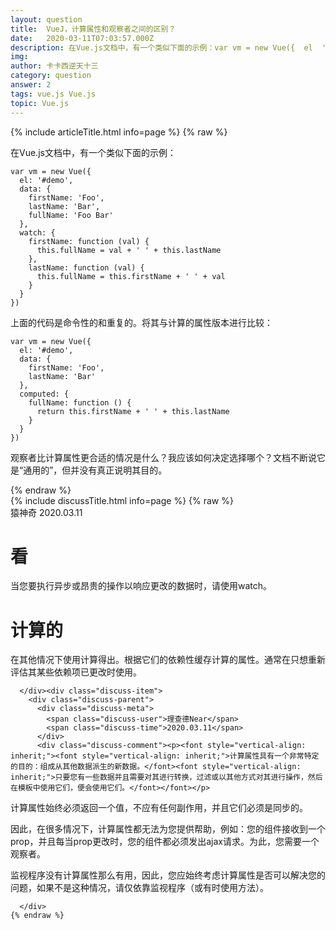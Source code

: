 ```yaml
---
layout: question
title:  VueJ，计算属性和观察者之间的区别？
date:   2020-03-11T07:03:57.000Z
description: 在Vue.js文档中，有一个类似下面的示例：var vm = new Vue({  el  '#demo',  data  {    first...
img: 
author: 卡卡西逆天十三
category: question
answer: 2
tags: vue.js Vue.js
topic: Vue.js
---
```

<div class="article-root">
  <div class="article">
    {% include articleTitle.html info=page %}
    {% raw %}
    <div class="article-content"><p><font style="vertical-align: inherit;"><font style="vertical-align: inherit;">在Vue.js文档中，有一个类似下面的示例：</font></font></p>

<pre><code>var vm = new Vue({<font></font>
  el: '#demo',<font></font>
  data: {<font></font>
    firstName: 'Foo',<font></font>
    lastName: 'Bar',<font></font>
    fullName: 'Foo Bar'<font></font>
  },<font></font>
  watch: {<font></font>
    firstName: function (val) {<font></font>
      this.fullName = val + ' ' + this.lastName<font></font>
    },<font></font>
    lastName: function (val) {<font></font>
      this.fullName = this.firstName + ' ' + val<font></font>
    }<font></font>
  }<font></font>
})<font></font>
</code></pre>

<p><font style="vertical-align: inherit;"><font style="vertical-align: inherit;">上面的代码是命令性的和重复的。</font><font style="vertical-align: inherit;">将其与计算的属性版本进行比较：</font></font></p>

<pre><code>var vm = new Vue({<font></font>
  el: '#demo',<font></font>
  data: {<font></font>
    firstName: 'Foo',<font></font>
    lastName: 'Bar'<font></font>
  },<font></font>
  computed: {<font></font>
    fullName: function () {<font></font>
      return this.firstName + ' ' + this.lastName<font></font>
    }<font></font>
  }<font></font>
})<font></font>
</code></pre>

<p><font style="vertical-align: inherit;"><font style="vertical-align: inherit;">观察者比计算属性更合适的情况是什么？</font><font style="vertical-align: inherit;">我应该如何决定选择哪个？</font><font style="vertical-align: inherit;">文档不断说它是“通用的”，但并没有真正说明其目的。</font></font></p></div>
    {% endraw %}
  </div>

  <div class="discuss-wrapper">
    {% include discussTitle.html info=page %}
    {% raw %}
    <div class="discuss-item">
        <div class="discuss-parent">
          <div class="discuss-meta">
            <span class="discuss-user">猿神奇</span>
            <span class="discuss-time">2020.03.11</span>
          </div>
          <div class="discuss-comment"><h1><font style="vertical-align: inherit;"><font style="vertical-align: inherit;">看</font></font></h1>

<p><font style="vertical-align: inherit;"><font style="vertical-align: inherit;">当您要执行异步或昂贵的操作以响应更改的数据时，请使用watch。</font></font></p>

<h1><font style="vertical-align: inherit;"><font style="vertical-align: inherit;">计算的</font></font></h1>

<p><font style="vertical-align: inherit;"><font style="vertical-align: inherit;">在其他情况下使用计算得出。</font><font style="vertical-align: inherit;">根据它们的依赖性缓存计算的属性。</font><font style="vertical-align: inherit;">通常在只想重新评估其某些依赖项已更改时使用。</font></font></p></div>
        </div>
        
      </div><div class="discuss-item">
        <div class="discuss-parent">
          <div class="discuss-meta">
            <span class="discuss-user">理查德Near</span>
            <span class="discuss-time">2020.03.11</span>
          </div>
          <div class="discuss-comment"><p><font style="vertical-align: inherit;"><font style="vertical-align: inherit;">计算属性具有一个非常特定的目的：组成从其他数据派生的新数据。</font><font style="vertical-align: inherit;">只要您有一些数据并且需要对其进行转换，过滤或以其他方式对其进行操作，然后在模板中使用它们，便会使用它们。</font></font></p>

<p><font style="vertical-align: inherit;"><font style="vertical-align: inherit;">计算属性始终必须返回一个值，不应有任何副作用，并且它们必须是同步的。 </font></font></p>

<p><font style="vertical-align: inherit;"><font style="vertical-align: inherit;">因此，在很多情况下，计算属性都无法为您提供帮助，例如：您的组件接收到一个prop，并且每当prop更改时，您的组件都必须发出ajax请求。</font><font style="vertical-align: inherit;">为此，您需要一个观察者。</font></font></p>

<p><font style="vertical-align: inherit;"><font style="vertical-align: inherit;">监视程序没有计算属性那么有用，因此，您应始终考虑计算属性是否可以解决您的问题，如果不是这种情况，请仅依靠监视程序（或有时使用方法）。 </font></font></p></div>
        </div>
        
      </div>
    {% endraw %}
  </div>
<div>
